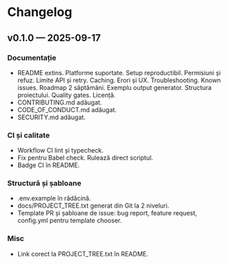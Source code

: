 # Changelog

## v0.1.0 — 2025-09-17

### Documentație

- README extins. Platforme suportate. Setup reproductibil. Permisiuni și refuz. Limite API și retry. Caching. Erori și UX. Troubleshooting. Known issues. Roadmap 2 săptămâni. Exemplu output generator. Structura proiectului. Quality gates. Licență.
- CONTRIBUTING.md adăugat.
- CODE_OF_CONDUCT.md adăugat.
- SECURITY.md adăugat.

### CI și calitate

- Workflow CI lint și typecheck.
- Fix pentru Babel check. Rulează direct scriptul.
- Badge CI în README.

### Structură și șabloane

- .env.example în rădăcină.
- docs/PROJECT_TREE.txt generat din Git la 2 niveluri.
- Template PR și șabloane de issue: bug report, feature request, config.yml pentru template chooser.

### Misc

- Link corect la PROJECT_TREE.txt în README.
